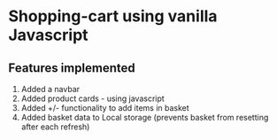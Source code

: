 # Shopping-cart using vanilla Javascript

## Features implemented

1. Added a navbar
2. Added product cards - using javascript
3. Added +/- functionality to add items in basket
4. Added basket data to Local storage (prevents basket from resetting after each refresh)
